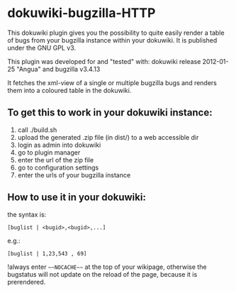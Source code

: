 dokuwiki-bugzilla-HTTP
======================

This dokuwiki plugin gives you the possibility to quite easily render 
a table of bugs from your bugzilla instance within your dokuwiki. It is
published under the GNU GPL v3.

This plugin was developed for and "tested" with:
dokuwiki release 2012-01-25 "Angua"
and bugzilla v3.4.13

It fetches the xml-view of a single or multiple bugzilla bugs and renders
them into a coloured table in the dokuwiki.  


To get this to work in your dokuwiki instance:
----------------------------------------------

1. call ./build.sh
2. upload the generated .zip file (in dist/) to a web accessible dir
3. login as admin into dokuwiki
4. go to plugin manager
5. enter the url of the zip file
6. go to configuration settings
7. enter the urls of your bugzilla instance


How to use it in your dokuwiki:
-------------------------------

the syntax is:

	[buglist | <bugid>,<bugid>,...]
e.g.: 

	[buglist | 1,23,543 , 69]

!always enter ``~~NOCACHE~~`` at the top of your wikipage, otherwise the 
bugstatus will not update on the reload of the page, because it is prerendered.
